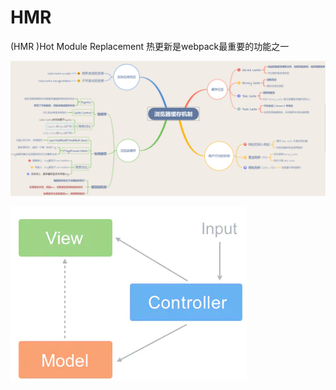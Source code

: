 # HMR

\(HMR \)Hot Module Replacement 热更新是webpack最重要的功能之一

![](../.gitbook/assets/image%20%28148%29.png)

![](../.gitbook/assets/image%20%28134%29.png)

